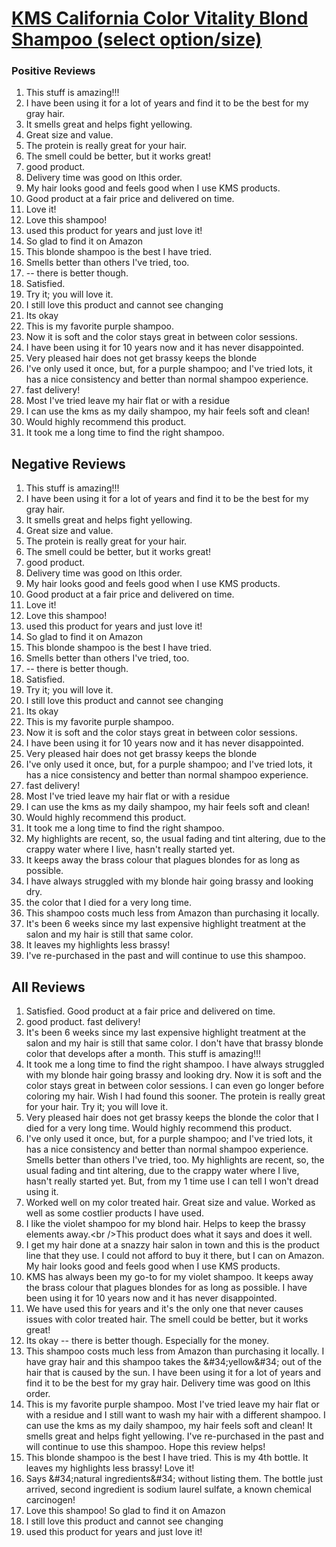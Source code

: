 # [KMS California Color Vitality Blond Shampoo (select option/size)](https://products.checkmycream.com/products/KMS-California-Color-Vitality-Blond-Shampoo-(select-optionsize).html)

### Positive Reviews

<ol>
      <li>This stuff is amazing!!!</li>
      <li>I have been using it for a lot of years and find it to be the best for my gray hair.  </li>
      <li>It smells great and helps fight yellowing.</li>
      <li>Great size and value.</li>
      <li>The protein is really great for your hair.</li>
      <li>The smell could be better, but it works great!</li>
      <li>good product.</li>
      <li>Delivery time was good on lthis order.</li>
      <li>My hair looks good and feels good when I use KMS products.</li>
      <li>Good product at a fair price and delivered on time.</li>
      <li>Love it!</li>
      <li>Love this shampoo!</li>
      <li>used this product for years and just love it!</li>
      <li>So glad to find it on Amazon</li>
      <li>This blonde shampoo is the best I have tried.</li>
      <li>Smells better than others I&#x27;ve tried, too.</li>
      <li>-- there is better though.</li>
      <li>Satisfied.  </li>
      <li>Try it; you will love it.</li>
      <li>I still love this product and cannot see changing</li>
      <li>Its okay</li>
      <li>This is my favorite purple shampoo.</li>
      <li>Now it is soft and the color stays great in between color sessions.</li>
      <li>I have been using it for 10 years now and it has never disappointed.</li>
      <li>Very pleased hair does not get brassy keeps the blonde</li>
      <li>I&#x27;ve only used it once, but, for a purple shampoo; and I&#x27;ve tried lots, it has a nice consistency and better than normal shampoo experience.</li>
      <li>fast delivery!</li>
      <li>Most I&#x27;ve tried leave my hair flat or with a residue</li>
      <li>I can use the kms as my daily shampoo, my hair feels soft and clean!</li>
      <li>Would highly recommend this product.</li>
      <li>It took me a long time to find the right shampoo.</li>
</ol>


<h2>Negative Reviews</h2>
<ol>
<li> This stuff is amazing!!!</li>
<li> I have been using it for a lot of years and find it to be the best for my gray hair.  </li>
<li> It smells great and helps fight yellowing.</li>
<li> Great size and value.</li>
<li> The protein is really great for your hair.</li>
<li> The smell could be better, but it works great!</li>
<li> good product.</li>
<li> Delivery time was good on lthis order.</li>
<li> My hair looks good and feels good when I use KMS products.</li>
<li> Good product at a fair price and delivered on time.</li>
<li> Love it!</li>
<li> Love this shampoo!</li>
<li> used this product for years and just love it!</li>
<li> So glad to find it on Amazon</li>
<li> This blonde shampoo is the best I have tried.</li>
<li> Smells better than others I&#x27;ve tried, too.</li>
<li> -- there is better though.</li>
<li> Satisfied.  </li>
<li> Try it; you will love it.</li>
<li> I still love this product and cannot see changing</li>
<li> Its okay</li>
<li> This is my favorite purple shampoo.</li>
<li> Now it is soft and the color stays great in between color sessions.</li>
<li> I have been using it for 10 years now and it has never disappointed.</li>
<li> Very pleased hair does not get brassy keeps the blonde</li>
<li> I&#x27;ve only used it once, but, for a purple shampoo; and I&#x27;ve tried lots, it has a nice consistency and better than normal shampoo experience.</li>
<li> fast delivery!</li>
<li> Most I&#x27;ve tried leave my hair flat or with a residue</li>
<li> I can use the kms as my daily shampoo, my hair feels soft and clean!</li>
<li> Would highly recommend this product.</li>
<li> It took me a long time to find the right shampoo.</li>
<li> My highlights are recent, so, the usual fading and tint altering, due to the crappy water where I live, hasn&#x27;t really started yet.</li>
<li> It keeps away the brass colour that plagues blondes for as long as possible.</li>
<li> I have always struggled with my blonde hair going brassy and looking dry.</li>
<li> the color that I died for a very long time.</li>
<li> This shampoo  costs much less from Amazon than purchasing it locally.  </li>
<li> It&#x27;s been 6 weeks since my last expensive highlight treatment at the salon and my hair is still that same color.</li>
<li> It leaves my highlights less brassy!  </li>
<li> I&#x27;ve re-purchased in the past and will continue to use this shampoo.</li>
</ol>

<h2>All Reviews</h2>

<ol>
    <li> Satisfied.  Good product at a fair price and delivered on time.</li>
    <li> good product. fast delivery!</li>
    <li> It&#x27;s been 6 weeks since my last expensive highlight treatment at the salon and my hair is still that same color. I don&#x27;t have that brassy blonde color that develops after a month. This stuff is amazing!!!</li>
    <li> It took me a long time to find the right shampoo. I have always struggled with my blonde hair going brassy and looking dry. Now it is soft and the color stays great in between color sessions. I can even go longer before coloring my hair. Wish I had found this sooner. The protein is really great for your hair. Try it; you will love it.</li>
    <li> Very pleased hair does not get brassy keeps the blonde the color that I died for a very long time. Would highly recommend this product.</li>
    <li> I&#x27;ve only used it once, but, for a purple shampoo; and I&#x27;ve tried lots, it has a nice consistency and better than normal shampoo experience. Smells better than others I&#x27;ve tried, too. My highlights are recent, so, the usual fading and tint altering, due to the crappy water where I live, hasn&#x27;t really started yet. But, from my 1 time use I can tell I won&#x27;t dread using it.</li>
    <li> Worked well on my color treated hair.  Great size and value. Worked as well as some costlier products I have used.</li>
    <li> I like the violet shampoo for my blond hair.  Helps to keep the brassy elements away.&lt;br /&gt;This product does what it says and does it well.</li>
    <li> I get my hair done at a snazzy hair salon in town and this is the product line that they use.  I could not afford to buy it there, but I can on Amazon.  My hair looks good and feels good when I use KMS products.</li>
    <li> KMS has always been my go-to for my violet shampoo. It keeps away the brass colour that plagues blondes for as long as possible. I have been using it for 10 years now and it has never disappointed.</li>
    <li> We have used this for years and it&#x27;s the only one that never causes issues with color treated hair. The smell could be better, but it works great!</li>
    <li> Its okay -- there is better though. Especially for the money.</li>
    <li> This shampoo  costs much less from Amazon than purchasing it locally.  I have gray hair and this shampoo takes the &amp;#34;yellow&amp;#34; out of the hair that is caused by the sun.  I have been using it for a lot of years and find it to be the best for my gray hair.  Delivery time was good on lthis order.</li>
    <li> This is my favorite purple shampoo. Most I&#x27;ve tried leave my hair flat or with a residue and I still want to wash my hair with a different shampoo.  I can use the kms as my daily shampoo, my hair feels soft and clean! It smells great and helps fight yellowing. I&#x27;ve re-purchased in the past and will continue to use this shampoo. Hope this review helps!</li>
    <li> This blonde shampoo is the best I have tried. This is my 4th bottle.  It leaves my highlights less brassy!  Love it!</li>
    <li> Says &amp;#34;natural ingredients&amp;#34; without listing them. The bottle just arrived, second ingredient is sodium laurel sulfate, a known chemical carcinogen!</li>
    <li> Love this shampoo! So glad to find it on Amazon</li>
    <li> I still love this product and cannot see changing</li>
    <li> used this product for years and just love it!</li>
</ol>





